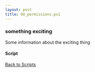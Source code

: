 ```yaml
---
layout: post
title: OU_permissions.ps1
---
```


### something exciting

Some information about the exciting thing

#### Script

<script src="https://gist-it.appspot.com/github.com/BanterBoy/scripts-blog/blob/master/PowerShell/scripts/activeDirectory/OU_permissions.ps1"></script>

<a href="/menu/_pages/scripts.html">Back to Scripts</a>
